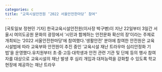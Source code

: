 ```yaml
---
categories: c
title: "교육시설안전원 ‘2022 서울안전한마당’ 참여"
---
```

[국토일보 정현민 기자] 한국교육시설안전원(이사장 박구병)이 지난 22일부터 3일간 서울시 여의도공원 문화의 광장에서 ‘시민과 함께하는 안전문화 확산의 장’이라는 주제로 개최되는 ‘2022 서울안전한마당’에 참여했다.‘생활안전’ 분야에 참여한 안전원은 교육시설법에 따라 교육부와 안전원이 추진 중인 ‘교육시설 재난 트라우마 심리안정화 기법’을 운영했다.유치원부터 초·중·고등·대학생과 안전 관련 기관 및 단체 등의 행사 참여자를 대상으로 교육시설의 재난 발생 후 심리 개입과 대처능력을 강화할 수 있도록 학교 현장에 제공하는 재난 트라우
